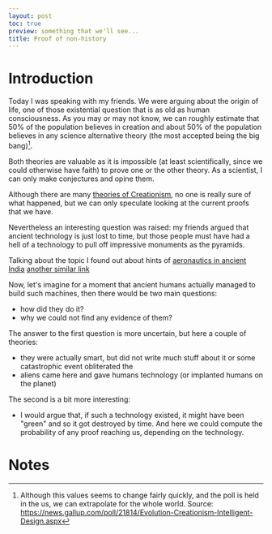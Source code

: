 ```yaml
--- 
layout: post
toc: true
preview: something that we'll see...
title: Proof of non-history
--- 
```


# Introduction

Today I was speaking with my friends. 
We were arguing about the origin of life, one of those existential question that is as old as human consciousness. 
As you may or may not know, we can roughly estimate that 50% of the population believes in creation and about 50% of the population believes in any science alternative theory (the most accepted being the big bang)[^1].

Both theories are valuable as it is impossible (at least scientifically, since we could otherwise have faith) to prove one or the other theory. 
As a scientist, I can only make conjectures and opine them.

Although there are many [theories of Creationism](https://en.wikipedia.org/wiki/Creationism), no one is really sure of what happened, but we can only speculate looking at the current proofs that we have.

Nevertheless an interesting question was raised: my friends argued that ancient technology is just lost to time, but those people must have had a hell of a technology to pull off impressive monuments as the pyramids. 

Talking about the topic I found out about hints of [aeronautics in ancient India](https://www.sanskritimagazine.com/concept-aeronautics-ancient-india/)
[another similar link](https://ancient-archaeology.com/2023/04/what-powered-the-vimanas-indias-6000-year-old-flying-machines/)

Now, let's imagine for a moment that ancient humans actually managed to build such machines, then there would be two main questions:
- how did they do it? 
- why we could not find any evidence of them? 

The answer to the first question is more uncertain, but here a couple of theories:
- they were actually smart, but did not write much stuff about it or some catastrophic event obliterated the 
- aliens came here and gave humans technology (or implanted humans on the planet)

The second is a bit more interesting:
- I would argue that, if such a technology existed, it might have been "green" and so it got destroyed by time. And here we could compute the probability of any proof reaching us, depending on the technology.

# Notes

[^1]: Although this values seems to change fairly quickly, and the poll is held in the us, we can extrapolate for the whole world. Source: https://news.gallup.com/poll/21814/Evolution-Creationism-Intelligent-Design.aspx
